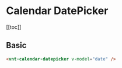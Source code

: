 # Calendar DatePicker

[[toc]]

## Basic

<calendar-datepicker-basic />

```html
<vnt-calendar-datepicker v-model="date" />
```
